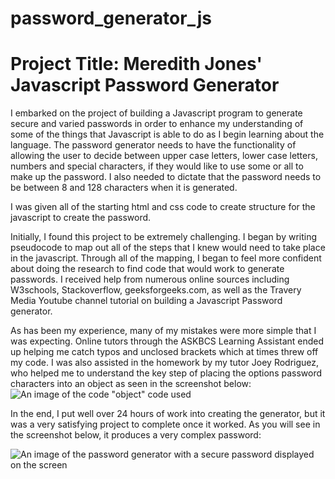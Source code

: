 # password_generator_js
Project Title: Meredith Jones' Javascript Password Generator
=======================================================================
I embarked on the project of building a Javascript program to generate secure and varied passwords in order to enhance my understanding of some of the things that Javascript is able to do as I begin learning about the language. 
The password generator needs to have the functionality of allowing the user to decide between upper case letters, lower case letters, numbers and special characters, if they would like to use some or all to make up the password. I also needed to dictate that the password needs to be between 8 and 128 characters when it is generated. 

I was given all of the starting html and css code to create structure for the javascript to create the password. 

Initially, I found this project to be extremely challenging. I began by writing pseudocode to map out all of the steps that I knew would need to take place in the javascript. Through all of the mapping, I began to feel more confident about doing the research to find code that would work to generate passwords. I received help from numerous online sources including W3schools, Stackoverflow, geeksforgeeks.com, as well as the Travery Media Youtube channel tutorial on building a Javascript Password generator.

As has been my experience, many of my mistakes were more simple that I was expecting. Online tutors through the ASKBCS Learning Assistant ended up helping me catch typos and unclosed brackets which at times threw off my code. I was also assisted in the homework by my tutor Joey Rodriguez, who helped me to understand the key step of placing the options password characters into an object as seen in the screenshot below: 
![An image of the code "object" code used](assets/images/image1)

In the end, I put well over 24 hours of work into creating the generator, but it was a very satisfying project to complete once it worked. As you will see in the screenshot below, it produces a very complex password: 

![An image of the password generator with a secure password displayed on the screen](assets/images/image2)

